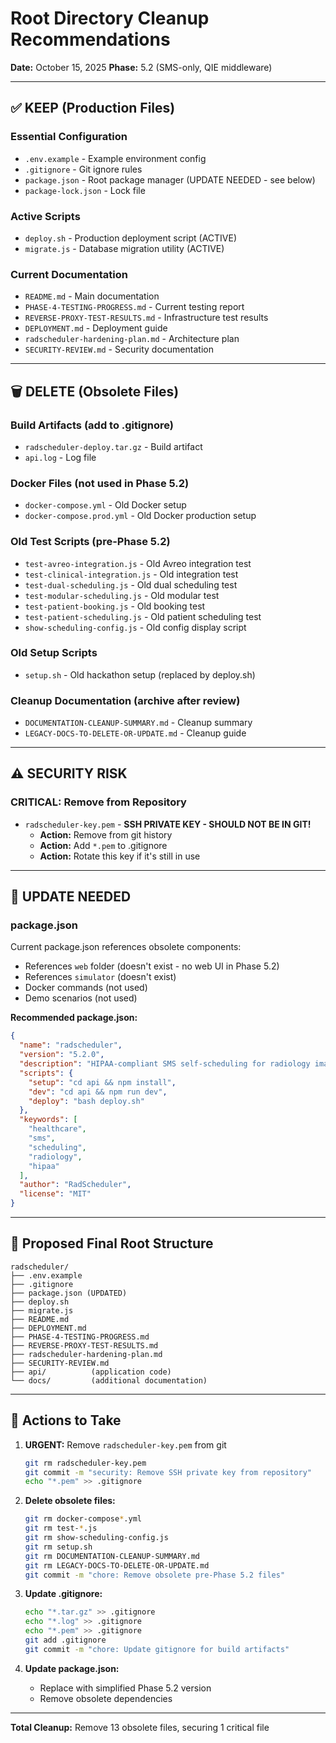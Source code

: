 # Root Directory Cleanup Recommendations

**Date:** October 15, 2025
**Phase:** 5.2 (SMS-only, QIE middleware)

---

## ✅ KEEP (Production Files)

### Essential Configuration
- `.env.example` - Example environment config
- `.gitignore` - Git ignore rules
- `package.json` - Root package manager (UPDATE NEEDED - see below)
- `package-lock.json` - Lock file

### Active Scripts
- `deploy.sh` - Production deployment script (ACTIVE)
- `migrate.js` - Database migration utility (ACTIVE)

### Current Documentation
- `README.md` - Main documentation
- `PHASE-4-TESTING-PROGRESS.md` - Current testing report
- `REVERSE-PROXY-TEST-RESULTS.md` - Infrastructure test results
- `DEPLOYMENT.md` - Deployment guide
- `radscheduler-hardening-plan.md` - Architecture plan
- `SECURITY-REVIEW.md` - Security documentation

---

## 🗑️ DELETE (Obsolete Files)

### Build Artifacts (add to .gitignore)
- `radscheduler-deploy.tar.gz` - Build artifact
- `api.log` - Log file

### Docker Files (not used in Phase 5.2)
- `docker-compose.yml` - Old Docker setup
- `docker-compose.prod.yml` - Old Docker production setup

### Old Test Scripts (pre-Phase 5.2)
- `test-avreo-integration.js` - Old Avreo integration test
- `test-clinical-integration.js` - Old integration test
- `test-dual-scheduling.js` - Old dual scheduling test
- `test-modular-scheduling.js` - Old modular test
- `test-patient-booking.js` - Old booking test
- `test-patient-scheduling.js` - Old patient scheduling test
- `show-scheduling-config.js` - Old config display script

### Old Setup Scripts
- `setup.sh` - Old hackathon setup (replaced by deploy.sh)

### Cleanup Documentation (archive after review)
- `DOCUMENTATION-CLEANUP-SUMMARY.md` - Cleanup summary
- `LEGACY-DOCS-TO-DELETE-OR-UPDATE.md` - Cleanup guide

---

## ⚠️ SECURITY RISK

### CRITICAL: Remove from Repository
- `radscheduler-key.pem` - **SSH PRIVATE KEY - SHOULD NOT BE IN GIT!**
  - **Action:** Remove from git history
  - **Action:** Add `*.pem` to .gitignore
  - **Action:** Rotate this key if it's still in use

---

## 📝 UPDATE NEEDED

### package.json
Current package.json references obsolete components:
- References `web` folder (doesn't exist - no web UI in Phase 5.2)
- References `simulator` (doesn't exist)
- Docker commands (not used)
- Demo scenarios (not used)

**Recommended package.json:**
```json
{
  "name": "radscheduler",
  "version": "5.2.0",
  "description": "HIPAA-compliant SMS self-scheduling for radiology imaging",
  "scripts": {
    "setup": "cd api && npm install",
    "dev": "cd api && npm run dev",
    "deploy": "bash deploy.sh"
  },
  "keywords": [
    "healthcare",
    "sms",
    "scheduling",
    "radiology",
    "hipaa"
  ],
  "author": "RadScheduler",
  "license": "MIT"
}
```

---

## 📂 Proposed Final Root Structure

```
radscheduler/
├── .env.example
├── .gitignore
├── package.json (UPDATED)
├── deploy.sh
├── migrate.js
├── README.md
├── DEPLOYMENT.md
├── PHASE-4-TESTING-PROGRESS.md
├── REVERSE-PROXY-TEST-RESULTS.md
├── radscheduler-hardening-plan.md
├── SECURITY-REVIEW.md
├── api/          (application code)
└── docs/         (additional documentation)
```

---

## 🎯 Actions to Take

1. **URGENT:** Remove `radscheduler-key.pem` from git
   ```bash
   git rm radscheduler-key.pem
   git commit -m "security: Remove SSH private key from repository"
   echo "*.pem" >> .gitignore
   ```

2. **Delete obsolete files:**
   ```bash
   git rm docker-compose*.yml
   git rm test-*.js
   git rm show-scheduling-config.js
   git rm setup.sh
   git rm DOCUMENTATION-CLEANUP-SUMMARY.md
   git rm LEGACY-DOCS-TO-DELETE-OR-UPDATE.md
   git commit -m "chore: Remove obsolete pre-Phase 5.2 files"
   ```

3. **Update .gitignore:**
   ```bash
   echo "*.tar.gz" >> .gitignore
   echo "*.log" >> .gitignore
   echo "*.pem" >> .gitignore
   git add .gitignore
   git commit -m "chore: Update gitignore for build artifacts"
   ```

4. **Update package.json:**
   - Replace with simplified Phase 5.2 version
   - Remove obsolete dependencies

---

**Total Cleanup:** Remove 13 obsolete files, securing 1 critical file
